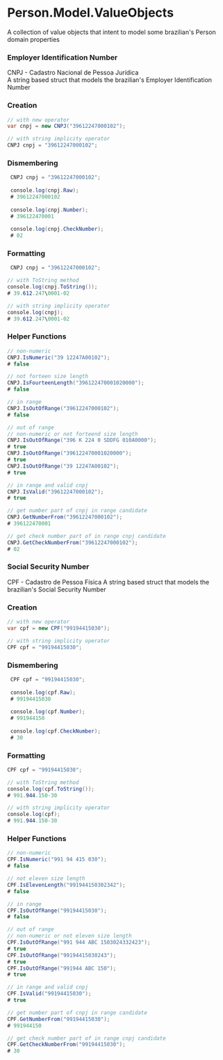 # Person.Model.ValueObjects
A collection of value objects that intent to model some brazilian's Person domain properties

### Employer Identification Number 
CNPJ - Cadastro Nacional de Pessoa Jurídica  
A string based struct that models the brazilian's Employer Identification Number

### Creation
```c#
// with new operator
var cnpj = new CNPJ("39612247000102");

// with string implicity operator
CNPJ cnpj = "39612247000102";
```

### Dismembering
```c#
 CNPJ cnpj = "39612247000102";
 
 console.log(cnpj.Raw);
 # 39612247000102
 
 console.log(cnpj.Number);
 # 396122470001
 
 console.log(cnpj.CheckNumber);
 # 02
```

### Formatting
```c#
 CNPJ cnpj = "39612247000102";

// with ToString method
console.log(cnpj.ToString());
# 39.612.247\0001-02

// with string implicity operator
console.log(cnpj);
# 39.612.247\0001-02
```

### Helper Functions
```c#
// non-numeric
CNPJ.IsNumeric("39 12247A00102");
# false

// not forteen size length
CNPJ.IsFourteenLength("396122470001020000");
# false

// in range
CNPJ.IsOutOfRange("39612247000102");
# false

// out of range
// non-numeric or not forteend size length
CNPJ.IsOutOfRange("396 K 224 0 SDDFG 010A0000");
# true
CNPJ.IsOutOfRange("396122470001020000");
# true
CNPJ.IsOutOfRange("39 12247A00102");
# true

// in range and valid cnpj
CNPJ.IsValid("39612247000102");
# true

// get number part of cnpj in range candidate
CNPJ.GetNumberFrom("39612247000102");
# 396122470001

// get check number part of in range cnpj candidate
CNPJ.GetCheckNumberFrom("39612247000102");
# 02
```

### Social Security Number
CPF - Cadastro de Pessoa Física
A string based struct that models the brazilian's Social Security Number  

### Creation
```c#
// with new operator
var cpf = new CPF("99194415030");

// with string implicity operator
CPF cpf = "99194415030";
```

### Dismembering
```c#
 CPF cpf = "99194415030";
 
 console.log(cpf.Raw);
 # 99194415030
 
 console.log(cpf.Number);
 # 991944150
 
 console.log(cpf.CheckNumber);
 # 30
```

### Formatting
```c#
CPF cpf = "99194415030";

// with ToString method
console.log(cpf.ToString());
# 991.944.150-30

// with string implicity operator
console.log(cpf);
# 991.944.150-30
```

### Helper Functions
```c#
// non-numeric
CPF.IsNumeric("991 94 415 030");
# false

// not eleven size length
CPF.IsElevenLength("991944150302342");
# false

// in range
CPF.IsOutOfRange("99194415030");
# false

// out of range
// non-numeric or not eleven size length
CPF.IsOutOfRange("991 944 ABC 1503024332423");
# true
CPF.IsOutOfRange("99194415030243");
# true
CPF.IsOutOfRange("991944 ABC 150");
# true

// in range and valid cnpj
CPF.IsValid("99194415030");
# true

// get number part of cnpj in range candidate
CPF.GetNumberFrom("99194415030");
# 991944150

// get check number part of in range cnpj candidate
CPF.GetCheckNumberFrom("99194415030");
# 30
```
